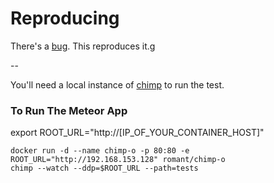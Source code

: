 # Reproducing

There's a [bug](https://github.com/xolvio/chimp/issues/161). This reproduces it.g

--

You'll need a local instance of [chimp](https://github.com/xolvio/chimp) to run the test.

### To Run The Meteor App

export ROOT_URL="http://[IP_OF_YOUR_CONTAINER_HOST]"

```
docker run -d --name chimp-o -p 80:80 -e ROOT_URL="http://192.168.153.128" romant/chimp-o
chimp --watch --ddp=$ROOT_URL --path=tests
```
